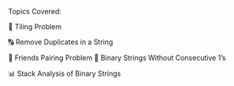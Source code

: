  Topics Covered:

🧩 Tiling Problem 

🔠 Remove Duplicates in a String 

🤝 Friends Pairing Problem
🔢 Binary Strings Without Consecutive 1’s 

📊 Stack Analysis of Binary Strings
